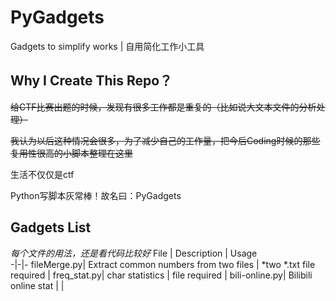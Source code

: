 # PyGadgets
Gadgets to simplify works | 自用简化工作小工具

## Why I Create This Repo？
~~给CTF比赛出题的时候，发现有很多工作都是重复的（比如说大文本文件的分析处理）~~

~~我认为以后这种情况会很多，为了减少自己的工作量，把今后Coding时候的那些复用性很高的小脚本整理在这里~~

生活不仅仅是ctf

Python写脚本灰常棒！故名曰：PyGadgets
## Gadgets List
*每个文件的用法，还是看代码比较好*
File | Description |  Usage  
-|-|-
 fileMerge.py| Extract common numbers from two files | *two *.txt file required |
 freq_stat.py| char statistics  | file required |
 bili-online.py| Bilibili online stat  |  |
